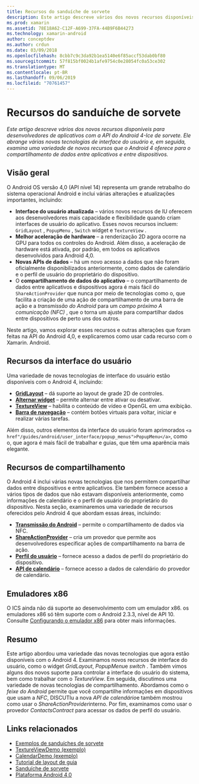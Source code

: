 ```yaml
---
title: Recursos do sanduíche de sorvete
description: Este artigo descreve vários dos novos recursos disponíveis para desenvolvedores de aplicativos com a API do Android 4-Ice de sorvete. Ele abrange várias novas tecnologias de interface do usuário e, em seguida, examina uma variedade de novos recursos que o Android 4 oferece para o compartilhamento de dados entre aplicativos e entre dispositivos.
ms.prod: xamarin
ms.assetid: 78E18A62-C12F-A699-37FA-44B9F6B44273
ms.technology: xamarin-android
author: conceptdev
ms.author: crdun
ms.date: 03/09/2018
ms.openlocfilehash: 8cbb7c9c3da92b1ea5140e6f85accf53dab0bf80
ms.sourcegitcommit: 57f815bf0024b1afe9754c0e28054fc0a53ce302
ms.translationtype: MT
ms.contentlocale: pt-BR
ms.lasthandoff: 09/06/2019
ms.locfileid: "70761457"
---
```

# <a name="ice-cream-sandwich-features"></a>Recursos do sanduíche de sorvete

_Este artigo descreve vários dos novos recursos disponíveis para desenvolvedores de aplicativos com a API do Android 4-Ice de sorvete. Ele abrange várias novas tecnologias de interface do usuário e, em seguida, examina uma variedade de novos recursos que o Android 4 oferece para o compartilhamento de dados entre aplicativos e entre dispositivos._

## <a name="overview"></a>Visão geral

O Android OS versão 4,0 (API nível 14) representa um grande retrabalho do sistema operacional Android e inclui várias alterações e atualizações importantes, incluindo:

- **Interface do usuário atualizada** – vários novos recursos de IU oferecem aos desenvolvedores mais capacidade e flexibilidade quando criam interfaces de usuário do aplicativo. Esses novos recursos incluem: `GridLayout` , `PopupMenu` , `Switch` widget e `TextureView` . 
- **Melhor aceleração de hardware** – a renderização 2D agora ocorre na GPU para todos os controles do Android. Além disso, a aceleração de hardware está ativada, por padrão, em todos os aplicativos desenvolvidos para Android 4,0. 
- **Novas APIs de dados** – há um novo acesso a dados que não foram oficialmente disponibilizados anteriormente, como dados de calendário e o perfil de usuário do proprietário do dispositivo. 
- O **compartilhamento de dados do aplicativo** – o compartilhamento de dados entre aplicativos e dispositivos agora é mais fácil do `ShareActionProvider` que nunca por meio de tecnologias como o, que facilita a criação de uma ação de compartilhamento de uma barra de ação e a *transmissão do Android* para um *campo próximo A comunicação (NFC)* , que o torna um ajuste para compartilhar dados entre dispositivos de perto uns dos outros. 

Neste artigo, vamos explorar esses recursos e outras alterações que foram feitas na API do Android 4,0, e explicaremos como usar cada recurso com o Xamarin. Android.

## <a name="user-interface-features"></a>Recursos da interface do usuário

Uma variedade de novas tecnologias de interface do usuário estão disponíveis com o Android 4, incluindo:

- **[GridLayout](~/android/user-interface/layouts/grid-layout.md)** – dá suporte ao layout de grade 2D de controles. 
- **[Alternar widget](~/android/user-interface/controls/switch.md)** – permite alternar entre ativar ou desativar. 
- **[TextureView](~/android/user-interface/controls/texture-view.md)** – habilita o conteúdo de vídeo e OpenGL em uma exibição. 
- **[Barra de navegação](~/android/user-interface/controls/navigation-bar.md)** – contém botões virtuais para voltar, iniciar e realizar várias tarefas. 

Além disso, outros elementos da interface do usuário foram aprimorados `<a href"/guides/android/user_interface/popup_menus">PopupMenu</a>`, como o, que agora é mais fácil de trabalhar e guias, que têm uma aparência mais elegante.

## <a name="sharing-features"></a>Recursos de compartilhamento

O Android 4 inclui várias novas tecnologias que nos permitem compartilhar dados entre dispositivos e entre aplicativos. Ele também fornece acesso a vários tipos de dados que não estavam disponíveis anteriormente, como informações de calendário e o perfil de usuário do proprietário do dispositivo. Nesta seção, examinaremos uma variedade de recursos oferecidos pelo Android 4 que abordam essas áreas, incluindo:

- **[Transmissão do Android](~/android/platform/android-beam.md)** – permite o compartilhamento de dados via NFC.
- **[ShareActionProvider](~/android/user-interface/controls/action-bar.md)** – cria um provedor que permite aos desenvolvedores especificar ações de compartilhamento na barra de ação. 
- **[Perfil do usuário](~/android/user-interface/user-profile.md)** – fornece acesso a dados de perfil do proprietário do dispositivo. 
- **[API de calendário](~/android/user-interface/controls/calendar.md)** – fornece acesso a dados de calendário do provedor de calendário. 

## <a name="x86-emulators"></a>Emuladores x86

O ICS ainda não dá suporte ao desenvolvimento com um emulador x86. os emuladores x86 só têm suporte com o Android 2.3.3, nível de API 10. Consulte [Configurando o emulador x86](~/android/get-started/installation/android-emulator/index.md) para obter mais informações.

## <a name="summary"></a>Resumo

Este artigo abordou uma variedade das novas tecnologias que agora estão disponíveis com o Android 4. Examinamos novos recursos de interface do usuário, como o widget *GridLayout*, *PopupMenu*e *switch* . Também vimos alguns dos novos suporte para controlar a interface do usuário do sistema, bem como trabalhar com o *TextureView*. Em seguida, discutimos uma variedade de novas tecnologias de compartilhamento. Abordamos como o *feixe do Android* permite que você compartilhe informações em dispositivos que usam a *NFC*, DISCUTIu a nova *API de calendário*e também mostrou como usar o *ShareActionProvider*interno.
Por fim, examinamos como usar o provedor *ContactsContract* para acessar os dados de perfil do usuário.

## <a name="related-links"></a>Links relacionados

- [Exemplos de sanduíches de sorvete](https://docs.microsoft.com/samples/xamarin/monodroid-samples/platformfeatures-ics-samples)
- [TextureViewDemo (exemplo)](https://docs.microsoft.com/samples/xamarin/monodroid-samples/textureviewdemo)
- [CalendarDemo (exemplo)](https://docs.microsoft.com/samples/xamarin/monodroid-samples/calendardemo)
- [Tutorial de layout de guia](~/android/user-interface/layouts/tab-layout/index.md)
- [Sanduíche de sorvete](https://developer.android.com/about/versions/android-4.0-highlights.html)
- [Plataforma Android 4,0](https://developer.android.com/about/versions/android-4.0.html)
